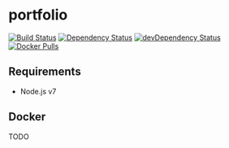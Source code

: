 # portfolio

[![Build Status](https://travis-ci.org/ymyzk/portfolio.svg?branch=master)](https://travis-ci.org/ymyzk/portfolio)
[![Dependency Status](https://david-dm.org/ymyzk/portfolio.svg)](https://david-dm.org/ymyzk/portfolio)
[![devDependency Status](https://david-dm.org/ymyzk/portfolio/dev-status.svg)](https://david-dm.org/ymyzk/portfolio#info=devDependencies)
[![Docker Pulls](https://img.shields.io/docker/pulls/ymyzk/portfolio.svg)](https://hub.docker.com/r/ymyzk/portfolio/)

## Requirements
- Node.js v7

## Docker
TODO
